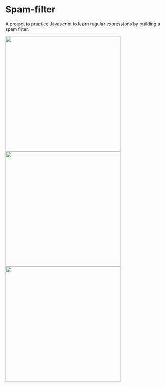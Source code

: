 # Spam-filter
A project to practice Javascript to learn regular expressions by building a spam filter.


<img height="360em" src="https://github.com/GiovaniDamian/Spam-filter/assets/60575219/d873bdc0-9c25-4df7-8a73-894f28899f9f"/></br>
<img height="360em" src="https://github.com/GiovaniDamian/Spam-filter/assets/60575219/fedab781-0b4e-46f1-8678-4908466a89c4"/></br>
<img height="360em" src="https://github.com/GiovaniDamian/Spam-filter/assets/60575219/4bc5a869-36a4-4473-806e-09a7d9773502"/>
